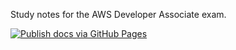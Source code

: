 Study notes for the AWS Developer Associate exam.

[![Publish docs via GitHub Pages](https://github.com/nathonfowlie/education.aws.developer_associate/actions/workflows/main.yml/badge.svg)](https://github.com/nathonfowlie/education.aws.developer_associate/actions/workflows/main.yml)
